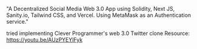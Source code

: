 "A Decentralized Social Media Web 3.0 App using Solidity, Next JS, Sanity.io, Tailwind CSS, and Vercel. Using MetaMask as an Authentication service." 

tried implementing Clever Programmer's web 3.0 Twitter clone 
Resource: https://youtu.be/AUzPYEYlFyk
